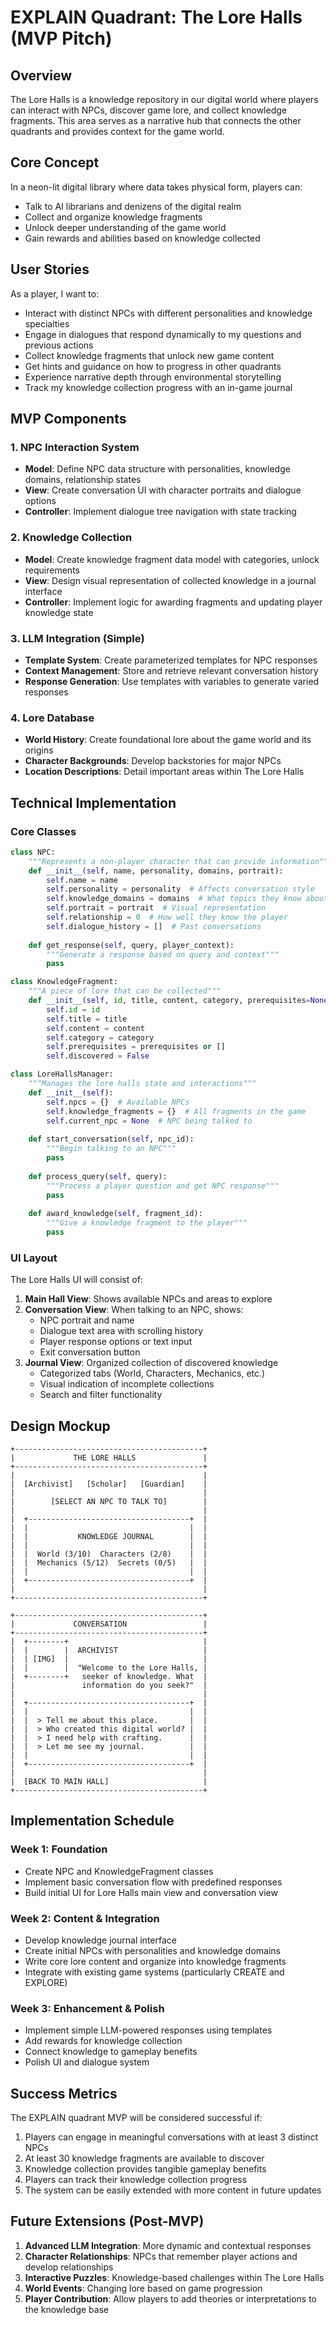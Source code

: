 # EXPLAIN Quadrant: The Lore Halls (MVP Pitch)

## Overview

The Lore Halls is a knowledge repository in our digital world where players can interact with NPCs, discover game lore, and collect knowledge fragments. This area serves as a narrative hub that connects the other quadrants and provides context for the game world.

## Core Concept

In a neon-lit digital library where data takes physical form, players can:
- Talk to AI librarians and denizens of the digital realm
- Collect and organize knowledge fragments
- Unlock deeper understanding of the game world
- Gain rewards and abilities based on knowledge collected

## User Stories

As a player, I want to:
- Interact with distinct NPCs with different personalities and knowledge specialties
- Engage in dialogues that respond dynamically to my questions and previous actions
- Collect knowledge fragments that unlock new game content
- Get hints and guidance on how to progress in other quadrants
- Experience narrative depth through environmental storytelling
- Track my knowledge collection progress with an in-game journal

## MVP Components

### 1. NPC Interaction System
- **Model**: Define NPC data structure with personalities, knowledge domains, relationship states
- **View**: Create conversation UI with character portraits and dialogue options
- **Controller**: Implement dialogue tree navigation with state tracking

### 2. Knowledge Collection
- **Model**: Create knowledge fragment data model with categories, unlock requirements
- **View**: Design visual representation of collected knowledge in a journal interface
- **Controller**: Implement logic for awarding fragments and updating player knowledge state

### 3. LLM Integration (Simple)
- **Template System**: Create parameterized templates for NPC responses
- **Context Management**: Store and retrieve relevant conversation history
- **Response Generation**: Use templates with variables to generate varied responses

### 4. Lore Database
- **World History**: Create foundational lore about the game world and its origins
- **Character Backgrounds**: Develop backstories for major NPCs
- **Location Descriptions**: Detail important areas within The Lore Halls

## Technical Implementation

### Core Classes
```python
class NPC:
    """Represents a non-player character that can provide information"""
    def __init__(self, name, personality, domains, portrait):
        self.name = name
        self.personality = personality  # Affects conversation style
        self.knowledge_domains = domains  # What topics they know about
        self.portrait = portrait  # Visual representation
        self.relationship = 0  # How well they know the player
        self.dialogue_history = []  # Past conversations
        
    def get_response(self, query, player_context):
        """Generate a response based on query and context"""
        pass

class KnowledgeFragment:
    """A piece of lore that can be collected"""
    def __init__(self, id, title, content, category, prerequisites=None):
        self.id = id
        self.title = title
        self.content = content
        self.category = category
        self.prerequisites = prerequisites or []
        self.discovered = False

class LoreHallsManager:
    """Manages the lore halls state and interactions"""
    def __init__(self):
        self.npcs = {}  # Available NPCs
        self.knowledge_fragments = {}  # All fragments in the game
        self.current_npc = None  # NPC being talked to
        
    def start_conversation(self, npc_id):
        """Begin talking to an NPC"""
        pass
        
    def process_query(self, query):
        """Process a player question and get NPC response"""
        pass
        
    def award_knowledge(self, fragment_id):
        """Give a knowledge fragment to the player"""
        pass
```

### UI Layout

The Lore Halls UI will consist of:
1. **Main Hall View**: Shows available NPCs and areas to explore
2. **Conversation View**: When talking to an NPC, shows:
   - NPC portrait and name
   - Dialogue text area with scrolling history
   - Player response options or text input
   - Exit conversation button
3. **Journal View**: Organized collection of discovered knowledge
   - Categorized tabs (World, Characters, Mechanics, etc.)
   - Visual indication of incomplete collections
   - Search and filter functionality

## Design Mockup

```
+------------------------------------------+
|             THE LORE HALLS               |
+------------------------------------------+
|                                          |
|  [Archivist]   [Scholar]   [Guardian]    |
|                                          |
|        [SELECT AN NPC TO TALK TO]        |
|                                          |
|  +------------------------------------+  |
|  |                                    |  |
|  |           KNOWLEDGE JOURNAL        |  |
|  |                                    |  |
|  |  World (3/10)  Characters (2/8)    |  |
|  |  Mechanics (5/12)  Secrets (0/5)   |  |
|  |                                    |  |
|  +------------------------------------+  |
|                                          |
+------------------------------------------+
```

```
+------------------------------------------+
|             CONVERSATION                 |
+------------------------------------------+
|  +--------+                              |
|  |        |  ARCHIVIST                   |
|  | [IMG]  |                              |
|  |        |  "Welcome to the Lore Halls, |
|  +--------+   seeker of knowledge. What  |
|               information do you seek?"  |
|                                          |
|  +------------------------------------+  |
|  |                                    |  |
|  |  > Tell me about this place.       |  |
|  |  > Who created this digital world? |  |
|  |  > I need help with crafting.      |  |
|  |  > Let me see my journal.          |  |
|  |                                    |  |
|  +------------------------------------+  |
|                                          |
|  [BACK TO MAIN HALL]                     |
+------------------------------------------+
```

## Implementation Schedule

### Week 1: Foundation
- Create NPC and KnowledgeFragment classes
- Implement basic conversation flow with predefined responses
- Build initial UI for Lore Halls main view and conversation view

### Week 2: Content & Integration
- Develop knowledge journal interface
- Create initial NPCs with personalities and knowledge domains
- Write core lore content and organize into knowledge fragments
- Integrate with existing game systems (particularly CREATE and EXPLORE)

### Week 3: Enhancement & Polish
- Implement simple LLM-powered responses using templates
- Add rewards for knowledge collection
- Connect knowledge to gameplay benefits
- Polish UI and dialogue system

## Success Metrics

The EXPLAIN quadrant MVP will be considered successful if:
1. Players can engage in meaningful conversations with at least 3 distinct NPCs
2. At least 30 knowledge fragments are available to discover
3. Knowledge collection provides tangible gameplay benefits
4. Players can track their knowledge collection progress
5. The system can be easily extended with more content in future updates

## Future Extensions (Post-MVP)

1. **Advanced LLM Integration**: More dynamic and contextual responses
2. **Character Relationships**: NPCs that remember player actions and develop relationships
3. **Interactive Puzzles**: Knowledge-based challenges within The Lore Halls
4. **World Events**: Changing lore based on game progression
5. **Player Contribution**: Allow players to add theories or interpretations to the knowledge base